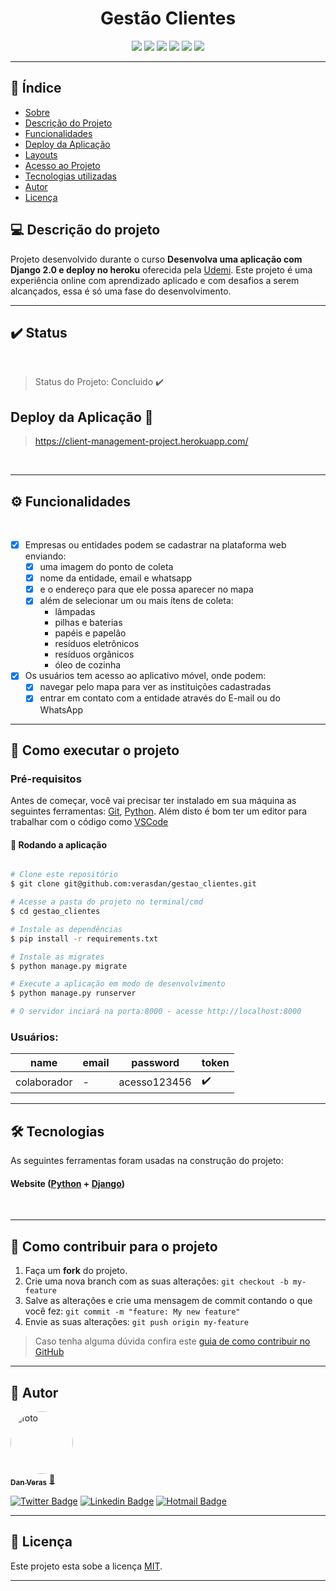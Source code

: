 <h1 align="center"> Gestão Clientes </h1>

<p align="center">
  <img src="https://img.shields.io/static/v1?label=django&message=framework&color=blue&style=for-the-badge&logo=DJANGO"/>
  <img src="https://img.shields.io/static/v1?label=Heroku&message=deploy&color=blue&style=for-the-badge&logo=heroku"/>
  <img src="http://img.shields.io/static/v1?label=License&message=MIT&color=green&style=for-the-badge"/>
  <img src="http://img.shields.io/static/v1?label=Python&message=3.10.5&color=blue&style=for-the-badge&logo=Python"/>
  <img src="http://img.shields.io/static/v1?label=TESTES&message=%3E100&color=GREEN&style=for-the-badge"/>
   <img src="http://img.shields.io/static/v1?label=STATUS&message=EM%20DESENVOLVIMENTO&color=RED&style=for-the-badge"/>
</p>

---

## :small_blue_diamond: Índice 

* [Sobre](#-sobre-o-projeto)
* [Descrição do Projeto](#descrição-do-Projeto)
* [Funcionalidades](#-funcionalidades)
* [Deploy da Aplicação](#deploy-da-aplicação-dash)
* [Layouts](#-layout)
* [Acesso ao Projeto](#acesso-ao-projeto)
* [Tecnologias utilizadas](#tecnologias-utilizadas)
* [Autor](#-autor)
* [Licença](#licença)



## 💻 Descrição do projeto

Projeto desenvolvido durante o curso **Desenvolva uma aplicação com Django 2.0 e deploy no heroku** oferecida pela [Udemi](https://www.udemy.com/course/django-20-heroku/).
Este projeto é uma experiência online com aprendizado aplicado e com desafios a serem alcançados, essa é só uma fase do desenvolvimento.

---
## :heavy_check_mark: Status
<br>

> Status do Projeto: Concluido :heavy_check_mark:


## Deploy da Aplicação :dash:

> https://client-management-project.herokuapp.com/

<br>

---

## ⚙️ Funcionalidades

<br>

- [x] Empresas ou entidades podem se cadastrar na plataforma web enviando:
  - [x] uma imagem do ponto de coleta
  - [x] nome da entidade, email e whatsapp
  - [x] e o endereço para que ele possa aparecer no mapa
  - [x] além de selecionar um ou mais ítens de coleta: 
    - lâmpadas
    - pilhas e baterias
    - papéis e papelão
    - resíduos eletrônicos
    - resíduos orgânicos
    - óleo de cozinha

- [x] Os usuários tem acesso ao aplicativo móvel, onde podem:
  - [x] navegar pelo mapa para ver as instituições cadastradas
  - [x] entrar em contato com a entidade através do E-mail ou do WhatsApp

---

## 🚀 Como executar o projeto

### Pré-requisitos

Antes de começar, você vai precisar ter instalado em sua máquina as seguintes ferramentas:
[Git](https://git-scm.com), [Python](https://www.python.org/). 
Além disto é bom ter um editor para trabalhar com o código como [VSCode](https://code.visualstudio.com/)

#### 🎲 Rodando a aplicação
```bash

# Clone este repositório
$ git clone git@github.com:verasdan/gestao_clientes.git

# Acesse a pasta do projeto no terminal/cmd
$ cd gestao_clientes

# Instale as dependências
$ pip install -r requirements.txt

# Instale as migrates
$ python manage.py migrate

# Execute a aplicação em modo de desenvolvimento
$ python manage.py runserver

# O servidor inciará na porta:8000 - acesse http://localhost:8000 

```

### Usuários: 

| name  | email | password | token |
| -------- |-------- |-------- |-------- |
| colaborador | - |acesso123456|:heavy_check_mark:|

---

## 🛠 Tecnologias

As seguintes ferramentas foram usadas na construção do projeto:

#### **Website**  ([Python](https://www.python.org/)  +  [Django](https://www.djangoproject.com/))


<br>


---

## 💪 Como contribuir para o projeto

1. Faça um **fork** do projeto.
2. Crie uma nova branch com as suas alterações: `git checkout -b my-feature`
3. Salve as alterações e crie uma mensagem de commit contando o que você fez: `git commit -m "feature: My new feature"`
4. Envie as suas alterações: `git push origin my-feature`
> Caso tenha alguma dúvida confira este [guia de como contribuir no GitHub](./CONTRIBUTING.md)

---

## 🦸 Autor

<a href="https://github.com/verasdan">
 <img style="border-radius: 50%;" src="https://media.discordapp.net/attachments/891798888594436199/980284436954357780/perfil_dan.jpg?width=406&height=406" width="100px;" alt="foto"/>
 <br />
 <sub><b>Dan Veras</b></sub></a> <a href="https://github.com/verasdan" title="">🚀</a>
 <br />

  [![Twitter Badge](https://img.shields.io/badge/-@veras_dan-1ca0f1?style=flat-square&labelColor=1ca0f1&logo=twitter&logoColor=white&link=https://twitter.com/veras_dan)](https://twitter.com/veras_dan) [![Linkedin Badge](https://img.shields.io/badge/-Danilo_Veras-blue?style=flat-square&logo=Linkedin&logoColor=white&link=https://www.linkedin.com/in/verasdanilo/)](https://www.linkedin.com/in/verasdanilo/) 
  [![Hotmail Badge](https://img.shields.io/badge/-veras_dan@hotmail.com-0078D4?style=flat-square&logo=microsoft-outlook&logoColor=white&link=mailto:veras_dan@hotmail.com)](mailto:veras_dan@hotmail.com)

---

## 📝 Licença

Este projeto esta sobe a licença [MIT](./LICENSE).

---


